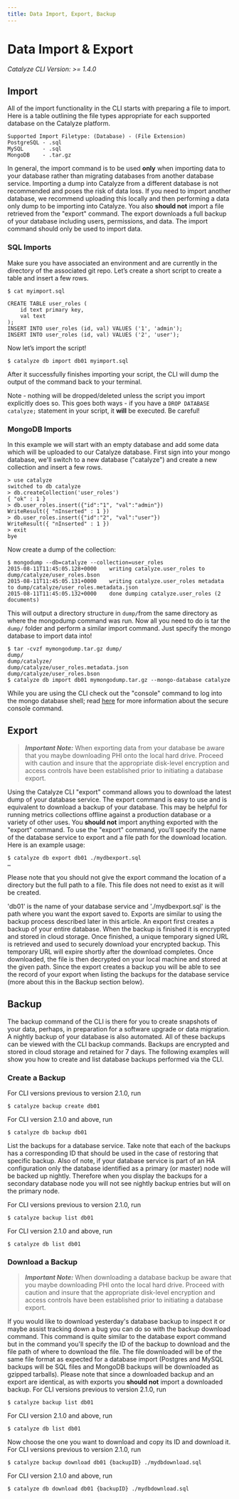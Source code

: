 ```yaml
---
title: Data Import, Export, Backup
---
```


Data Import & Export
======================

_Catalyze CLI Version: >= 1.4.0_


## Import
All of the import functionality in the CLI starts with preparing a file to import. Here is a table outlining the file types appropriate for each supported database on the Catalyze platform.

```
Supported Import Filetype: (Database) - (File Extension)
PostgreSQL - .sql
MySQL      - .sql
MongoDB    - .tar.gz
```

In general, the import command is to be used **only** when importing data to your database rather than migrating databases from another database service. Importing a dump into Catalyze from a different database is not recommended and poses the risk of data loss. If you need to import another database, we recommend uploading this locally and then performing a data only dump to be importing into Catalyze. You also **should not** import a file retrieved from the "export" command. The export downloads a full backup of your database including users, permissions, and data. The import command should only be used to import data.

### SQL Imports
Make sure you have associated an environment and are currently in the directory of the associated git repo. Let’s create a short script to create a table and insert a few rows.

```
$ cat myimport.sql

CREATE TABLE user_roles (
    id text primary key,
    val text
);
INSERT INTO user_roles (id, val) VALUES ('1', 'admin');
INSERT INTO user_roles (id, val) VALUES ('2', 'user');
```

Now let’s import the script!

```
$ catalyze db import db01 myimport.sql
```

After it successfully finishes importing your script, the CLI will dump the output of the command back to your terminal.

Note - nothing will be dropped/deleted unless the script you import explicitly does so. This goes both ways - if you have a `DROP DATABASE catalyze;` statement in your script, it **will** be executed. Be careful!

### MongoDB Imports

In this example we will start with an empty database and add some data which will be uploaded to our Catalyze database. First sign into your mongo database, we'll switch to a new database ("catalyze") and create a new collection and insert a few rows. 

```
> use catalyze
switched to db catalyze
> db.createCollection('user_roles')
{ "ok" : 1 }
> db.user_roles.insert({"id":"1", "val":"admin"})
WriteResult({ "nInserted" : 1 })
> db.user_roles.insert({"id":"2", "val":"user"})
WriteResult({ "nInserted" : 1 })
> exit
bye
```

Now create a dump of the collection:

```
$ mongodump --db=catalyze --collection=user_roles
2015-08-11T11:45:05.128+0000    writing catalyze.user_roles to dump/catalyze/user_roles.bson
2015-08-11T11:45:05.131+0000    writing catalyze.user_roles metadata to dump/catalyze/user_roles.metadata.json
2015-08-11T11:45:05.132+0000    done dumping catalyze.user_roles (2 documents)
```

This will output a directory structure in `dump/`from the same directory as where the mongodump command was run. Now all you need to do is tar the `dump/` folder and perform a similar import command. Just specify the mongo database to import data into!

```
$ tar -cvzf mymongodump.tar.gz dump/
dump/
dump/catalyze/
dump/catalyze/user_roles.metadata.json
dump/catalyze/user_roles.bson
$ catalyze db import db01 mymongodump.tar.gz --mongo-database catalyze
```

While you are using the CLI check out the "console" command to log into the mongo database shell; read [here]() for more information about the secure console command.

## Export
> ***Important Note:*** When exporting data from your database be aware that you maybe downloading PHI onto the local hard drive. Proceed with caution and insure that the appropriate disk-level encryption and access controls have been established prior to initiating a database export. 

Using the Catalyze CLI "export" command allows you to download the latest dump of your database service. The export command is easy to use and is equivalent to download a backup of your database. This may be helpful for running metrics collections offline against a production database or a variety of other uses. You **should not** import anything exported with the "export" command. To use the "export" command, you'll specify the name of the database service to export and a file path for the download location. Here is an example usage:

```
$ catalyze db export db01 ./mydbexport.sql
…
```

Please note that you should not give the export command the location of a directory but the full path to a file. This file does not need to exist as it will be created.

'db01' is the name of your database service and './mydbexport.sql' is the path where you want the export saved to. Exports are similar to using the backup process described later in this article. An export first creates a backup of your entire database. When the backup is finished it is encrypted and stored in cloud storage. Once finished, a unique temporary signed URL is retrieved and used to securely download your encrypted backup. This temporary URL will expire shortly after the download completes. Once downloaded, the file is then decrypted on your local machine and stored at the given path. Since the export creates a backup you will be able to see the record of your export when listing the backups for the database service (more about this in the Backup section below).

## Backup
The backup command of the CLI is there for you to create snapshots of your data, perhaps, in preparation for a software upgrade or data migration. A nightly backup of your database is also automated. All of these backups can be viewed with the CLI backup commands. Backups are encrypted and stored in cloud storage and retained for 7 days. The following examples will show you how to create and list database backups performed via the CLI.

### Create a Backup

For CLI versions previous to version 2.1.0, run

```
$ catalyze backup create db01
```

For CLI version 2.1.0 and above, run

```
$ catalyze db backup db01
```

List the backups for a database service. Take note that each of the backups has a corresponding ID that should be used in the case of restoring that specific backup. Also of note, if your database service is part of an HA configuration only the database identified as a primary (or master) node will be backed up nightly. Therefore when you display the backups for a secondary database node you will not see nightly backup entries but will on the primary node. 

For CLI versions previous to version 2.1.0, run

```
$ catalyze backup list db01
```

For CLI version 2.1.0 and above, run

```
$ catalyze db list db01
```

### Download a Backup
> ***Important Note:*** When downloading a database backup be aware that you maybe downloading PHI onto the local hard drive. Proceed with caution and insure that the appropriate disk-level encryption and access controls have been established prior to initiating a database export. 

If you would like to download yesterday's database backup to inspect it or maybe assist tracking down a bug you can do so with the backup download command. This command is quite similar to the database export command but in the command you'll specify the ID of the backup to download and the file path of where to download the file. The file downloaded will be of the same file format as expected for a database import (Postgres and MySQL backups will be SQL files and MongoDB backups will be downloaded as gzipped tarballs). Please note that since a downloaded backup and an export are identical, as with exports you **should not** import a downloaded backup. For CLI versions previous to version 2.1.0, run

```
$ catalyze backup list db01
```

For CLI version 2.1.0 and above, run

```
$ catalyze db list db01
```

Now choose the one you want to download and copy its ID and download it. For CLI versions previous to version 2.1.0, run

```
$ catalyze backup download db01 {backupID} ./mydbdownload.sql
```

For CLI version 2.1.0 and above, run

```
$ catalyze db download db01 {backupID} ./mydbdownload.sql
```
